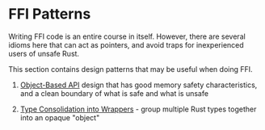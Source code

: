 # FFI Patterns

Writing FFI code is an entire course in itself.
However, there are several idioms here that can act as pointers, and avoid traps
for inexperienced users of unsafe Rust.

This section contains design patterns that may be useful when doing FFI.

1. [Object-Based API](./ffi-export.md) design that has good memory safety characteristics,
  and a clean boundary of what is safe and what is unsafe

2. [Type Consolidation into Wrappers](./ffi-wrappers.md) - group multiple Rust types
  together into an opaque "object"
